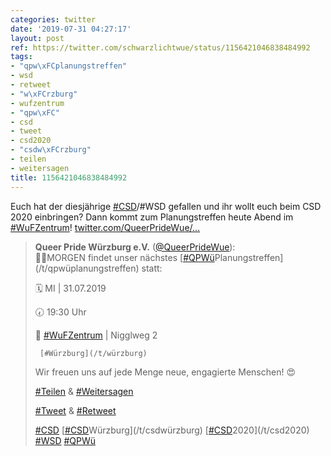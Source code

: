 ```yaml
---
categories: twitter
date: '2019-07-31 04:27:17'
layout: post
ref: https://twitter.com/schwarzlichtwue/status/1156421046838484992
tags:
- "qpw\xFCplanungstreffen"
- wsd
- retweet
- "w\xFCrzburg"
- wufzentrum
- "qpw\xFC"
- csd
- tweet
- csd2020
- "csdw\xFCrzburg"
- teilen
- weitersagen
title: 1156421046838484992
---
```

Euch hat der diesjährige [#CSD](/t/csd)/#WSD gefallen und ihr wollt euch beim CSD 2020 einbringen? Dann kommt zum Planungstreffen heute Abend im [#WuFZentrum](/t/wufzentrum)! [twitter.com/QueerPrideWue/…](https://twitter.com/QueerPrideWue/status/1156195462472523777)
> <b>Queer Pride Würzburg e.V.</b> ([@QueerPrideWue](https://twitter.com/QueerPrideWue)):  
>☝🏼MORGEN findet unser nächstes [[#QPWü](/t/qpwü)Planungstreffen](/t/qpwüplanungstreffen) statt:  
>  
>  
>  
>🗓 MI | 31.07.2019  
>  
>🕢 19:30 Uhr   
>  
>📍 [#WuFZentrum](/t/wufzentrum) | Nigglweg 2  
>  
>      [#Würzburg](/t/würzburg)  
>  
>  
>  
>Wir freuen uns auf jede Menge neue, engagierte Menschen! 😍  
>  
>  
>  
>[#Teilen](/t/teilen) &amp; [#Weitersagen](/t/weitersagen)  
>  
>[#Tweet](/t/tweet) &amp; [#Retweet](/t/retweet)   
>  
>  
>  
>[#CSD](/t/csd) [[#CSD](/t/csd)Würzburg](/t/csdwürzburg) [[#CSD](/t/csd)2020](/t/csd2020) [#WSD](/t/wsd) [#QPWü](/t/qpwü)  

